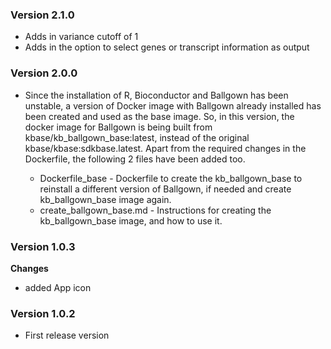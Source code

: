 ### Version 2.1.0

- Adds in variance cutoff of 1
- Adds in the option to select genes or transcript information as output

### Version 2.0.0
- Since the installation of R, Bioconductor and Ballgown has been unstable, a version of Docker image
with Ballgown already installed has been created and used as the base image. So, in this version,
the docker image for Ballgown is being built from kbase/kb_ballgown_base:latest, instead of the original
kbase/kbase:sdkbase.latest. Apart from the required changes in the Dockerfile, the following 2 files have
been added too.

    - Dockerfile_base - Dockerfile to create the kb_ballgown_base to reinstall a different version of
                        Ballgown, if needed and create kb_ballgown_base image again.
    - create_ballgown_base.md - Instructions for creating the kb_ballgown_base image, and how to use it.
    
### Version 1.0.3
__Changes__
- added App icon

### Version 1.0.2
- First release version
